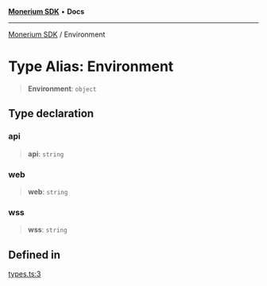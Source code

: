 [**Monerium SDK**](../README.md) • **Docs**

***

[Monerium SDK](../README.md) / Environment

# Type Alias: Environment

> **Environment**: `object`

## Type declaration

### api

> **api**: `string`

### web

> **web**: `string`

### wss

> **wss**: `string`

## Defined in

[types.ts:3](https://github.com/monerium/js-monorepo/blob/main/packages/sdk/src/types.ts#L3)
